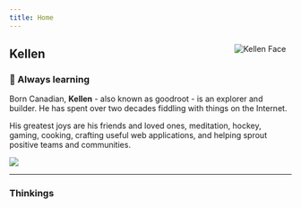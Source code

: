 ```yaml
---
title: Home
---
```

<img src="https://raw.githubusercontent.com/goodroot/goodroot.ca/master/themes/hugo-classic/images/kellen-smiley.png" style="min-width:40px;float:right;padding:10px;" alt="Kellen Face">

## Kellen

### :ocean: Always learning

Born Canadian, **Kellen** - also known as goodroot - is an explorer and builder. He has spent over two decades fiddling with things on the Internet.

His greatest joys are his friends and loved ones, meditation, hockey, gaming, cooking, crafting useful web applications, and helping sprout positive teams and communities.

<img src="https://github.com/goodroot/hugo-classic/raw/master/images/partywizard.gif">

---

### Thinkings
